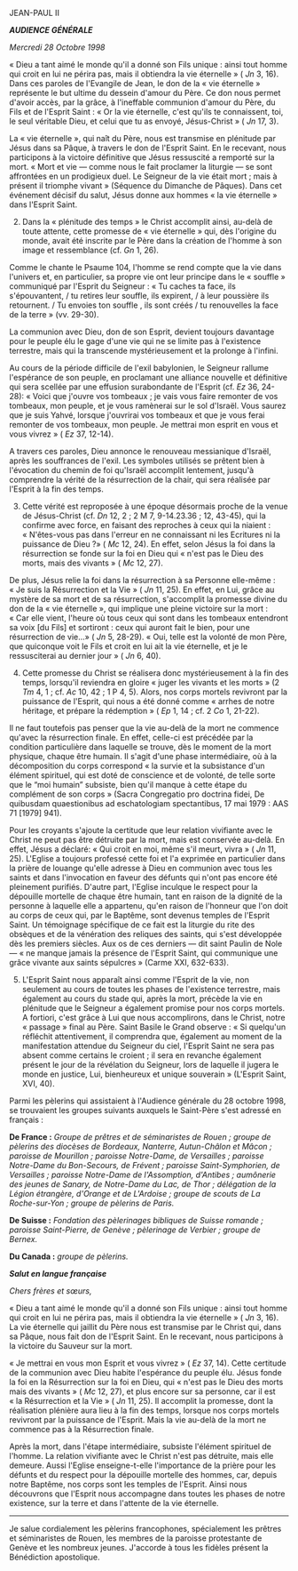 JEAN-PAUL II

***AUDIENCE GÉNÉRALE***

*Mercredi 28 Octobre 1998*

« Dieu a tant aimé le monde qu'il a donné son Fils unique : ainsi tout homme qui croit en lui ne périra pas, mais il obtiendra la vie éternelle » ( *Jn* 3, 16). Dans ces paroles de l'Evangile de Jean, le don de la « vie éternelle » représente le but ultime du dessein d'amour du Père. Ce don nous permet d'avoir accès, par la grâce, à l'ineffable communion d'amour du Père, du Fils et de l'Esprit Saint : « Or la vie éternelle, c'est qu'ils te connaissent, toi, le seul véritable Dieu, et celui que tu as envoyé, Jésus-Christ » ( *Jn* 17, 3).

La « vie éternelle », qui naît du Père, nous est transmise en plénitude par Jésus dans sa Pâque, à travers le don de l'Esprit Saint. En le recevant, nous participons à la victoire définitive que Jésus ressuscité a remporté sur la mort. « Mort et vie — comme nous le fait proclamer la liturgie — se sont affrontées en un prodigieux duel. Le Seigneur de la vie était mort ; mais à présent il triomphe vivant » (Séquence du Dimanche de Pâques). Dans cet événement décisif du salut, Jésus donne aux hommes « la vie éternelle » dans l'Esprit Saint.

2. Dans la « plénitude des temps » le Christ accomplit ainsi, au-delà de toute attente, cette promesse de « vie éternelle » qui, dès l'origine du monde, avait été inscrite par le Père dans la création de l'homme à son image et ressemblance (cf. *Gn* 1, 26).

Comme le chante le Psaume 104, l'homme se rend compte que la vie dans l'univers et, en particulier, sa propre vie ont leur principe dans le « souffle » communiqué par l'Esprit du Seigneur : « Tu caches ta face, ils s'épouvantent, / tu retires leur souffle, ils expirent, / à leur poussière ils retournent. / Tu envoies ton souffle , ils sont créés / tu renouvelles la face de la terre » (vv. 29-30).

La communion avec Dieu, don de son Esprit, devient toujours davantage pour le peuple élu le gage d'une vie qui ne se limite pas à l'existence terrestre, mais qui la transcende mystérieusement et la prolonge à l'infini.

Au cours de la période difficile de l'exil babylonien, le Seigneur rallume l'espérance de son peuple, en proclamant une alliance nouvelle et définitive qui sera scellée par une effusion surabondante de l'Esprit (cf. *Ez* 36, 24-28): « Voici que j'ouvre vos tombeaux ; je vais vous faire remonter de vos tombeaux, mon peuple, et je vous ramènerai sur le sol d'Israël. Vous saurez que je suis Yahvé, lorsque j'ouvrirai vos tombeaux et que je vous ferai remonter de vos tombeaux, mon peuple. Je mettrai mon esprit en vous et vous vivrez » ( *Ez* 37, 12-14).

A travers ces paroles, Dieu annonce le renouveau messianique d'Israël, après les souffrances de l'exil. Les symboles utilisés se prêtent bien à l'évocation du chemin de foi qu'Israël accomplit lentement, jusqu'à comprendre la vérité de la résurrection de la chair, qui sera réalisée par l'Esprit à la fin des temps.

3. Cette vérité est reproposée à une époque désormais proche de la venue de Jésus-Christ (cf. *Dn* 12, 2 ; 2 M 7, 9-14.23.36 ; 12, 43-45), qui la confirme avec force, en faisant des reproches à ceux qui la niaient : « N'êtes-vous pas dans l'erreur en ne connaissant ni les Ecritures ni la puissance de Dieu ?» ( *Mc* 12, 24). En effet, selon Jésus la foi dans la résurrection se fonde sur la foi en Dieu qui « n'est pas le Dieu des morts, mais des vivants » ( *Mc* 12, 27).

De plus, Jésus relie la foi dans la résurrection à sa Personne elle-même : « Je suis la Résurrection et la Vie » ( *Jn* 11, 25). En effet, en Lui, grâce au mystère de sa mort et de sa résurrection, s'accomplit la promesse divine du don de la « vie éternelle », qui implique une pleine victoire sur la mort : « Car elle vient, l'heure où tous ceux qui sont dans les tombeaux entendront sa voix [du Fils] et sortiront : ceux qui auront fait le bien, pour une résurrection de vie...» ( *Jn* 5, 28-29). « Oui, telle est la volonté de mon Père, que quiconque voit le Fils et croit en lui ait la vie éternelle, et je le ressusciterai au dernier jour » ( *Jn* 6, 40).

4. Cette promesse du Christ se réalisera donc mystérieusement à la fin des temps, lorsqu'il reviendra en gloire « juger les vivants et les morts » (2 *Tm* 4, 1 ; cf. *Ac* 10, 42 ; 1 P 4, 5). Alors, nos corps mortels revivront par la puissance de l'Esprit, qui nous a été donné comme « arrhes de notre héritage, et prépare la rédemption » ( *Ep* 1, 14 ; cf. 2 *Co* 1, 21-22).

Il ne faut toutefois pas penser que la vie au-delà de la mort ne commence qu'avec la résurrection finale. En effet, celle-ci est précédée par la condition particulière dans laquelle se trouve, dès le moment de la mort physique, chaque être humain. Il s'agit d'une phase intermédiaire, où à la décomposition du corps correspond « la survie et la subsistance d'un élément spirituel, qui est doté de conscience et de volonté, de telle sorte que le “moi humain” subsiste, bien qu'il manque à cette étape du complément de son corps » (Sacra Congregatio pro doctrina fidei, De quibusdam quaestionibus ad eschatologiam spectantibus, 17 mai 1979 : AAS 71 [1979] 941).

Pour les croyants s'ajoute la certitude que leur relation vivifiante avec le Christ ne peut pas être détruite par la mort, mais est conservée au-delà. En effet, Jésus a déclaré: « Qui croit en moi, même s'il meurt, vivra » ( *Jn* 11, 25). L'Eglise a toujours professé cette foi et l'a exprimée en particulier dans la prière de louange qu'elle adresse à Dieu en communion avec tous les saints et dans l'invocation en faveur des défunts qui n'ont pas encore été pleinement purifiés. D'autre part, l'Eglise inculque le respect pour la dépouille mortelle de chaque être humain, tant en raison de la dignité de la personne à laquelle elle a appartenu, qu'en raison de l'honneur que l'on doit au corps de ceux qui, par le Baptême, sont devenus temples de l'Esprit Saint. Un témoignage spécifique de ce fait est la liturgie du rite des obsèques et de la vénération des reliques des saints, qui s'est développée dès les premiers siècles. Aux os de ces derniers — dit saint Paulin de Nole — « ne manque jamais la présence de l'Esprit Saint, qui communique une grâce vivante aux saints sépulcres » (Carme XXI, 632-633).

5. L'Esprit Saint nous apparaît ainsi comme l'Esprit de la vie, non seulement au cours de toutes les phases de l'existence terrestre, mais également au cours du stade qui, après la mort, précède la vie en plénitude que le Seigneur a également promise pour nos corps mortels. A fortiori, c'est grâce à Lui que nous accomplirons, dans le Christ, notre « passage » final au Père. Saint Basile le Grand observe : « Si quelqu'un réfléchit attentivement, il comprendra que, également au moment de la manifestation attendue du Seigneur du ciel, l'Esprit Saint ne sera pas absent comme certains le croient ; il sera en revanche également présent le jour de la révélation du Seigneur, lors de laquelle il jugera le monde en justice, Lui, bienheureux et unique souverain » (L'Esprit Saint, XVI, 40).

Parmi les pèlerins qui assistaient à l'Audience générale du 28 octobre 1998, se trouvaient les groupes suivants auxquels le Saint-Père s'est adressé en français :

**De France :** *Groupe de prêtres et de séminaristes de Rouen ; groupe de pèlerins des diocèses de Bordeaux, Nanterre, Autun-Châlon et Mâcon ; paroisse de Mourillon ; paroisse Notre-Dame, de Versailles ; paroisse Notre-Dame du Bon-Secours, de Frévent ; paroisse Saint-Symphorien, de Versailles ; paroisse Notre-Dame de l'Assomption, d'Antibes ; aumônerie des jeunes de Sanary, de Notre-Dame du Lac, de Thor ; délégation de la Légion étrangère, d'Orange et de L'Ardoise ; groupe de scouts de La Roche-sur-Yon ; groupe de pèlerins de Paris.*

**De Suisse :** *Fondation des pèlerinages bibliques de Suisse romande ; paroisse Saint-Pierre, de Genève ; pèlerinage de Verbier ; groupe de Bernex.*

**Du Canada :** *groupe de pèlerins.*

***Salut en langue française***

*Chers frères et sœurs,*

« Dieu a tant aimé le monde qu'il a donné son Fils unique : ainsi tout homme qui croit en lui ne périra pas, mais il obtiendra la vie éternelle » ( *Jn* 3, 16). La vie éternelle qui jaillit du Père nous est transmise par le Christ qui, dans sa Pâque, nous fait don de l'Esprit Saint. En le recevant, nous participons à la victoire du Sauveur sur la mort.

« Je mettrai en vous mon Esprit et vous vivrez » ( *Ez* 37, 14). Cette certitude de la communion avec Dieu habite l'espérance du peuple élu. Jésus fonde la foi en la Résurrection sur la foi en Dieu, qui « n'est pas le Dieu des morts mais des vivants » ( *Mc* 12, 27), et plus encore sur sa personne, car il est « la Résurrection et la Vie » ( *Jn* 11, 25). Il accomplit la promesse, dont la réalisation plénière aura lieu à la fin des temps, lorsque nos corps mortels revivront par la puissance de l'Esprit. Mais la vie au-delà de la mort ne commence pas à la Résurrection finale.

Après la mort, dans l'étape intermédiaire, subsiste l'élément spirituel de l'homme. La relation vivifiante avec le Christ n'est pas détruite, mais elle demeure. Aussi l'Eglise enseigne-t-elle l'importance de la prière pour les défunts et du respect pour la dépouille mortelle des hommes, car, depuis notre Baptême, nos corps sont les temples de l'Esprit. Ainsi nous découvrons que l'Esprit nous accompagne dans toutes les phases de notre existence, sur la terre et dans l'attente de la vie éternelle.

* * *

Je salue cordialement les pèlerins francophones, spécialement les prêtres et séminaristes de Rouen, les membres de la paroisse protestante de Genève et les nombreux jeunes. J'accorde à tous les fidèles présent la Bénédiction apostolique.